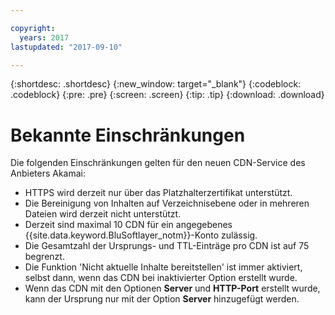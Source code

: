 ```yaml
---

copyright:
  years: 2017
lastupdated: "2017-09-10"

---
```


{:shortdesc: .shortdesc}
{:new_window: target="_blank"}
{:codeblock: .codeblock}
{:pre: .pre}
{:screen: .screen}
{:tip: .tip}
{:download: .download}

# Bekannte Einschränkungen

Die folgenden Einschränkungen gelten für den neuen CDN-Service des Anbieters Akamai:
* HTTPS wird derzeit nur über das Platzhalterzertifikat unterstützt.
* Die Bereinigung von Inhalten auf Verzeichnisebene oder in mehreren Dateien wird derzeit nicht unterstützt.
* Derzeit sind maximal 10 CDN für ein angegebenes {{site.data.keyword.BluSoftlayer_notm}}-Konto zulässig.
* Die Gesamtzahl der Ursprungs- und TTL-Einträge pro CDN ist auf 75 begrenzt.
* Die Funktion 'Nicht aktuelle Inhalte bereitstellen' ist immer aktiviert, selbst dann, wenn das CDN bei inaktivierter Option erstellt wurde. 
* Wenn das CDN mit den Optionen **Server** und **HTTP-Port** erstellt wurde, kann der Ursprung nur mit der Option **Server** hinzugefügt werden.
